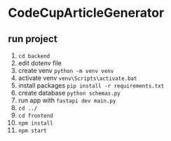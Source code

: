 # CodeCupArticleGenerator


## run project
1. `cd backend`
2. edit dotenv file
3. create venv `python -m venv venv`
4. activate venv `venv\Scripts\activate.bat`
5. install packages `pip install -r requirements.txt`
6. create database `python schemas.py`
7. run app with `fastapi dev main.py`
8. `cd ../`
9. `cd frontend`
10. `npm install`
11. `npm start`